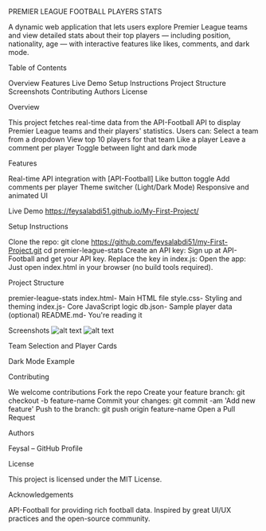 PREMIER LEAGUE FOOTBALL PLAYERS STATS

A dynamic web application that lets users explore Premier League teams and view detailed stats about their top players — including position, nationality, age — with interactive features like likes, comments, and dark mode.

Table of Contents

Overview
Features
Live Demo
Setup Instructions
Project Structure
Screenshots
Contributing
Authors
License



Overview

This project fetches real-time data from the API-Football API to display Premier League teams and their players' statistics. Users can:
Select a team from a dropdown
View top 10 players for that team
Like a player
Leave a comment per player
Toggle between light and dark mode


Features

Real-time API integration with [API-Football]
Like button toggle
Add comments per player
Theme switcher (Light/Dark Mode)
Responsive and animated UI


Live Demo
https://feysalabdi51.github.io/My-First-Project/



Setup Instructions

Clone the repo:
git clone https://github.com/feysalabdi51/my-First-Project.git
cd premier-league-stats
Create an API key:
Sign up at API-Football and get your API key.
Replace the key in index.js:
Open the app:
Just open index.html in your browser (no build tools required).


Project Structure

premier-league-stats
index.html- Main HTML file
style.css- Styling and theming
index.js- Core JavaScript logic
db.json- Sample player data (optional)
README.md- You're reading it


Screenshots
![alt text](<Screenshot fot the live server>)
![alt text](<Screenshot for the dbjson>)


Team Selection and Player Cards

Dark Mode Example


Contributing

We welcome contributions
Fork the repo
Create your feature branch: git checkout -b feature-name
Commit your changes: git commit -am 'Add new feature'
Push to the branch: git push origin feature-name
Open a Pull Request


Authors

Feysal – GitHub Profile


License

This project is licensed under the MIT License.


Acknowledgements

API-Football for providing rich football data.
Inspired by great UI/UX practices and the open-source community.

